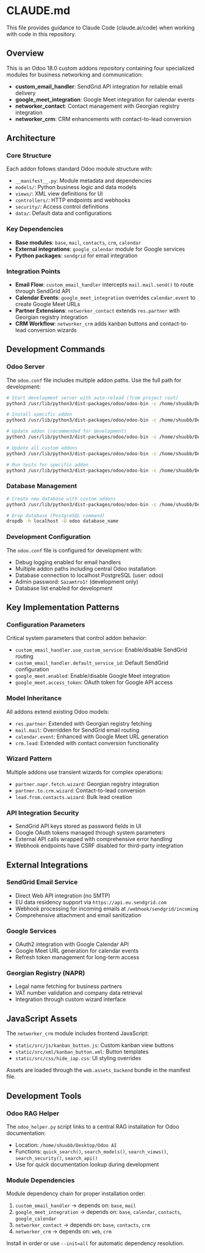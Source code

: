 # CLAUDE.md

This file provides guidance to Claude Code (claude.ai/code) when working with code in this repository.

## Overview

This is an Odoo 18.0 custom addons repository containing four specialized modules for business networking and communication:

- **custom_email_handler**: SendGrid API integration for reliable email delivery
- **google_meet_integration**: Google Meet integration for calendar events  
- **networker_contact**: Contact management with Georgian registry integration
- **networker_crm**: CRM enhancements with contact-to-lead conversion

## Architecture

### Core Structure
Each addon follows standard Odoo module structure with:
- `__manifest__.py`: Module metadata and dependencies
- `models/`: Python business logic and data models
- `views/`: XML view definitions for UI
- `controllers/`: HTTP endpoints and webhooks
- `security/`: Access control definitions
- `data/`: Default data and configurations

### Key Dependencies
- **Base modules**: `base`, `mail`, `contacts`, `crm`, `calendar`
- **External integrations**: `google_calendar` module for Google services
- **Python packages**: `sendgrid` for email integration

### Integration Points
- **Email Flow**: `custom_email_handler` intercepts `mail.mail.send()` to route through SendGrid API
- **Calendar Events**: `google_meet_integration` overrides `calendar.event` to create Google Meet URLs  
- **Partner Extensions**: `networker_contact` extends `res.partner` with Georgian registry integration
- **CRM Workflow**: `networker_crm` adds kanban buttons and contact-to-lead conversion wizards

## Development Commands

### Odoo Server
The `odoo.conf` file includes multiple addon paths. Use the full path for development:

```bash
# Start development server with auto-reload (from project root)
python3 /usr/lib/python3/dist-packages/odoo/odoo-bin -c /home/shuubb/Desktop/networker_odoo/custom_addons/odoo.conf --dev=reload

# Install specific addon
python3 /usr/lib/python3/dist-packages/odoo/odoo-bin -c /home/shuubb/Desktop/networker_odoo/custom_addons/odoo.conf -d database_name -i addon_name

# Update addon (recommended for development)
python3 /usr/lib/python3/dist-packages/odoo/odoo-bin -c /home/shuubb/Desktop/networker_odoo/custom_addons/odoo.conf -d database_name -u addon_name

# Update all custom addons
python3 /usr/lib/python3/dist-packages/odoo/odoo-bin -c /home/shuubb/Desktop/networker_odoo/custom_addons/odoo.conf -d database_name -u custom_email_handler,google_meet_integration,networker_contact,networker_crm

# Run tests for specific addon
python3 /usr/lib/python3/dist-packages/odoo/odoo-bin -c /home/shuubb/Desktop/networker_odoo/custom_addons/odoo.conf -d database_name -i addon_name --test-enable --stop-after-init
```

### Database Management
```bash
# Create new database with custom addons
python3 /usr/lib/python3/dist-packages/odoo/odoo-bin -c /home/shuubb/Desktop/networker_odoo/custom_addons/odoo.conf -d new_database --init=base --stop-after-init

# Drop database (PostgreSQL command)
dropdb -h localhost -U odoo database_name
```

### Development Configuration
The `odoo.conf` file is configured for development with:
- Debug logging enabled for email handlers
- Multiple addon paths including central Odoo installation
- Database connection to localhost PostgreSQL (user: odoo)
- Admin password: `Sazamtro1!` (development only)
- Database list enabled for development

## Key Implementation Patterns

### Configuration Parameters
Critical system parameters that control addon behavior:
- `custom_email_handler.use_custom_service`: Enable/disable SendGrid routing
- `custom_email_handler.default_service_id`: Default SendGrid configuration
- `google_meet.enabled`: Enable/disable Google Meet integration
- `google_meet.access_token`: OAuth token for Google API access

### Model Inheritance
All addons extend existing Odoo models:
- `res.partner`: Extended with Georgian registry fetching
- `mail.mail`: Overridden for SendGrid email routing
- `calendar.event`: Enhanced with Google Meet URL generation
- `crm.lead`: Extended with contact conversion functionality

### Wizard Pattern
Multiple addons use transient wizards for complex operations:
- `partner.napr.fetch.wizard`: Georgian registry integration
- `partner.to.crm.wizard`: Contact-to-lead conversion
- `lead.from.contacts.wizard`: Bulk lead creation

### API Integration Security
- SendGrid API keys stored as password fields in UI
- Google OAuth tokens managed through system parameters
- External API calls wrapped with comprehensive error handling
- Webhook endpoints have CSRF disabled for third-party integration

## External Integrations

### SendGrid Email Service
- Direct Web API integration (no SMTP)
- EU data residency support via `https://api.eu.sendgrid.com`
- Webhook processing for incoming emails at `/webhook/sendgrid/incoming`
- Comprehensive attachment and email sanitization

### Google Services
- OAuth2 integration with Google Calendar API
- Google Meet URL generation for calendar events
- Refresh token management for long-term access

### Georgian Registry (NAPR)
- Legal name fetching for business partners
- VAT number validation and company data retrieval
- Integration through custom wizard interface

## JavaScript Assets
The `networker_crm` module includes frontend JavaScript:
- `static/src/js/kanban_button.js`: Custom kanban view buttons
- `static/src/xml/kanban_button.xml`: Button templates
- `static/src/css/hide_iap.css`: UI styling overrides

Assets are loaded through the `web.assets_backend` bundle in the manifest file.

## Development Tools

### Odoo RAG Helper
The `odoo_helper.py` script links to a central RAG installation for Odoo documentation:
- Location: `/home/shuubb/Desktop/Odoo AI`
- Functions: `quick_search()`, `search_models()`, `search_views()`, `search_security()`, `search_api()`
- Use for quick documentation lookup during development

### Module Dependencies
Module dependency chain for proper installation order:
1. `custom_email_handler` → depends on: `base`, `mail`
2. `google_meet_integration` → depends on: `base`, `calendar`, `contacts`, `google_calendar`
3. `networker_contact` → depends on: `base`, `contacts`, `crm`
4. `networker_crm` → depends on: `web`, `crm`

Install in order or use `--init=all` for automatic dependency resolution.